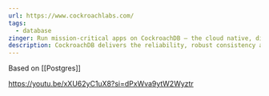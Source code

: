 ```yaml
---
url: https://www.cockroachlabs.com/
tags:
  - database
zinger: Run mission-critical apps on CockroachDB — the cloud native, distributed SQL database designed for high availability, effortless scale, and control over data placement
description: CockroachDB delivers the reliability, robust consistency and ACID transactions of RDBMS, while offering the horizontal scaling and distributed architecture of NoSQL. All of this is built to thrive in any environment, ensuring effortless scalability, global availability and distribution, and continuous uptime all with a familiar, compliant SQL interfac
---
```

Based on [[Postgres]]

https://youtu.be/xXU62yC1uX8?si=dPxWva9ytW2Wyztr
